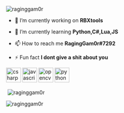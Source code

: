 <p align="left"> <img src="https://komarev.com/ghpvc/?username=raginggam0r" alt="raginggam0r" /> </p>

- 🔭 I’m currently working on **RBXtools**

- 🌱 I’m currently learning **Python,C#,Lua,JS**

- 📫 How to reach me **RagingGam0r#7292**

- ⚡ Fun fact **I dont give a shit about you**

<p align="left"><img src="https://devicons.github.io/devicon/devicon.git/icons/csharp/csharp-original.svg" alt="csharp" width="40" height="40"/> <img src="https://devicons.github.io/devicon/devicon.git/icons/javascript/javascript-original.svg" alt="javascript" width="40" height="40"/> <img src="https://www.vectorlogo.zone/logos/opencv/opencv-icon.svg" alt="opencv" width="40" height="40"/> <img src="https://devicons.github.io/devicon/devicon.git/icons/python/python-original.svg" alt="python" width="40" height="40"/></p>

<p>&nbsp;<img align="center" src="https://github-readme-stats.vercel.app/api?username=raginggam0r&show_icons=true" alt="raginggam0r" /></p>

<p><img align="left" src="https://github-readme-stats.vercel.app/api/top-langs/?username=raginggam0r&layout=compact&hide=html" alt="raginggam0r" /></p>


